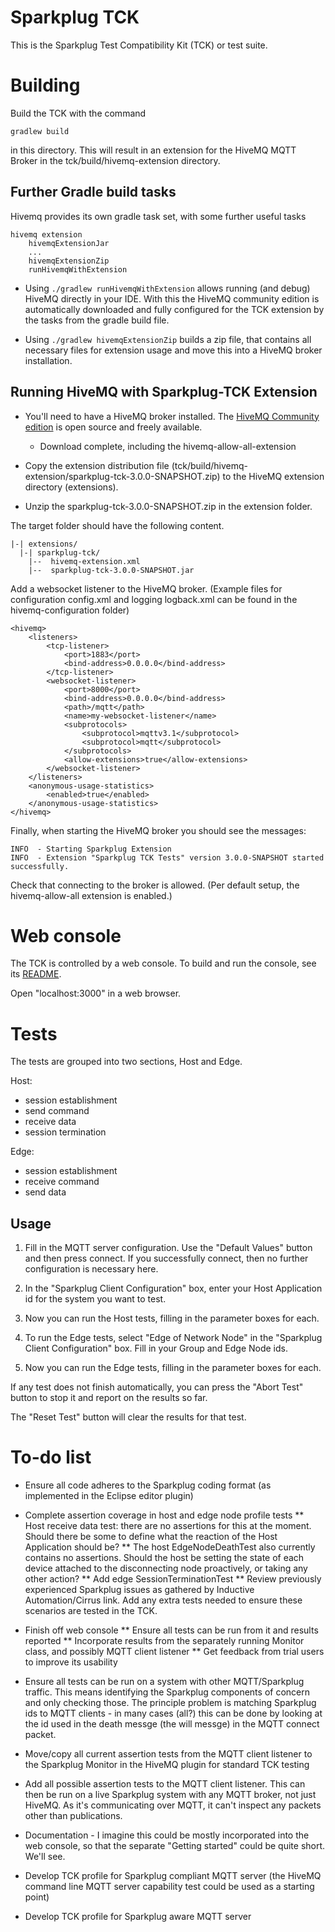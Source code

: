 # Sparkplug TCK

This is the Sparkplug Test Compatibility Kit (TCK) or test suite.

# Building

Build the TCK with the command 

	gradlew build

in this directory. This will result in an extension for the HiveMQ MQTT Broker in the tck/build/hivemq-extension directory.


## Further Gradle build tasks
Hivemq provides its own gradle task set, with some further useful tasks

    hivemq extension
        hivemqExtensionJar 
        ...
        hivemqExtensionZip 
        runHivemqWithExtension

* Using `./gradlew runHivemqWithExtension` allows running (and debug) HiveMQ directly in your IDE. With this the HiveMQ community edition is automatically downloaded and fully configured for the TCK extension by the tasks from the gradle build file.

* Using `./gradlew hivemqExtensionZip` builds a zip file, that contains all necessary files for extension usage and move this into a HiveMQ broker installation.

## Running HiveMQ with Sparkplug-TCK Extension

  * You'll need to have a HiveMQ broker installed. The [HiveMQ Community edition](https://www.hivemq.com/developers/community/) is open source and freely available.
    * Download complete, including the hivemq-allow-all-extension

  * Copy the extension distribution file (tck/build/hivemq-extension/sparkplug-tck-3.0.0-SNAPSHOT.zip) to the HiveMQ extension directory (extensions).

  * Unzip the sparkplug-tck-3.0.0-SNAPSHOT.zip in the extension folder.
    
The target folder should have the following content. 

```
|-| extensions/
  |-| sparkplug-tck/
    |--  hivemq-extension.xml
    |--  sparkplug-tck-3.0.0-SNAPSHOT.jar
```

Add a websocket listener to the HiveMQ broker.
(Example files for configuration config.xml and logging logback.xml can be found in the hivemq-configuration folder)

	<hivemq>
		<listeners>
			<tcp-listener>
				<port>1883</port>
				<bind-address>0.0.0.0</bind-address>
			</tcp-listener>
			<websocket-listener>
				<port>8000</port>
				<bind-address>0.0.0.0</bind-address>
				<path>/mqtt</path>
				<name>my-websocket-listener</name>
				<subprotocols>
					<subprotocol>mqttv3.1</subprotocol>
					<subprotocol>mqtt</subprotocol>
				</subprotocols>
				<allow-extensions>true</allow-extensions>
			</websocket-listener>
		</listeners>
		<anonymous-usage-statistics>
			<enabled>true</enabled>
		</anonymous-usage-statistics>
	</hivemq>

Finally, when starting the HiveMQ broker you should see the messages:

	INFO  - Starting Sparkplug Extension
	INFO  - Extension "Sparkplug TCK Tests" version 3.0.0-SNAPSHOT started successfully.

Check that connecting to the broker is allowed. (Per default setup, the hivemq-allow-all extension is enabled.)

# Web console

The TCK is controlled by a web console. To build and run the console, see its [README](webconsole/README.md).

Open "localhost:3000" in a web browser.

# Tests

The tests are grouped into two sections, Host and Edge.

Host:
- session establishment
- send command
- receive data
- session termination

Edge:
- session establishment
- receive command
- send data

## Usage

1. Fill in the MQTT server configuration. Use the "Default Values" button and then press connect. If you successfully connect, then no further configuration is necessary here.

2. In the "Sparkplug Client Configuration" box, enter your Host Application id for the system you want to test.

3. Now you can run the Host tests, filling in the parameter boxes for each.

4. To run the Edge tests, select "Edge of Network Node" in the "Sparkplug Client Configuration" box. Fill in your Group and Edge Node ids.

5. Now you can run the Edge tests, filling in the parameter boxes for each.

If any test does not finish automatically, you can press the "Abort Test" button to stop it and report on the results so far. 

The "Reset Test" button will clear the results for that test.

# To-do list


* Ensure all code adheres to the Sparkplug coding format (as implemented in the Eclipse editor plugin)

* Complete assertion coverage in host and edge node profile tests
** Host receive data test: there are no assertions for this at the moment. Should there be some to define what the reaction of the Host Application should be?
** The host EdgeNodeDeathTest also currently contains no assertions.  Should the host be setting the state of each device attached to the disconnecting node proactively, or taking any other action?
** Add edge SessionTerminationTest
** Review previously experienced Sparkplug issues as gathered by Inductive Automation/Cirrus link.  Add any extra tests needed to ensure these scenarios are tested in the TCK.

* Finish off web console 
** Ensure all tests can be run from it and results reported
** Incorporate results from the separately running Monitor class, and possibly MQTT client listener
** Get feedback from trial users to improve its usability

* Ensure all tests can be run on a system with other MQTT/Sparkplug traffic. This means identifying the Sparkplug components of concern and only checking those. The principle problem is matching Sparkplug ids to MQTT clients - in many cases (all?) this can be done by looking at the id used in the death messge (the will messge) in the MQTT connect packet.

* Move/copy all current assertion tests from the MQTT client listener to the Sparkplug Monitor in the HiveMQ plugin for standard TCK testing

* Add all possible assertion tests to the MQTT client listener.  This can then be run on a live Sparkplug system with any MQTT broker, not just HiveMQ. As it's communicating over MQTT, it can't inspect any packets other than publications.

* Documentation - I imagine this could be mostly incorporated into the web console, so that the separate "Getting started" could be quite short.  We'll see.

* Develop TCK profile for Sparkplug compliant MQTT server (the HiveMQ command line MQTT server capability test could be used as a starting point)

* Develop TCK profile for Sparkplug aware MQTT server
